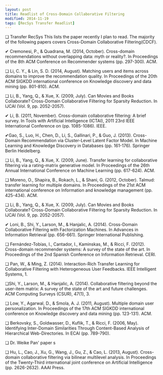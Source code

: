 ```yaml
---
layout: post
title: Readlist of Cross-Domain Collaborative Filtering
modified: 2014-11-19
tags: [RecSys Transfer Readlist]
---
```


❏ Transfer RecSys
This lists the paper recently I plan to read. The majority of the following papers covers Cross-Domain Collaborative Filtering(CDCF).


✔ Cremonesi, P., & Quadrana, M. (2014, October). Cross-domain recommendations without overlapping data: myth or reality?. In Proceedings of the 8th ACM Conference on Recommender systems (pp. 297-300). ACM.
	
❏ Li, C. Y., & Lin, S. D. (2014, August). Matching users and items across domains to improve the recommendation quality. In Proceedings of the 20th ACM SIGKDD international conference on Knowledge discovery and data mining (pp. 801-810). ACM.
	
❏ Li, B., Yang, Q., & Xue, X. (2009, July). Can Movies and Books Collaborate? Cross-Domain Collaborative Filtering for Sparsity Reduction. In IJCAI (Vol. 9, pp. 2052-2057).
	
✔ Li, B. (2011, November). Cross-domain collaborative filtering: A brief survey. In Tools with Artificial Intelligence (ICTAI), 2011 23rd IEEE International Conference on (pp. 1085-1086). IEEE.
	
✔Gao, S., Luo, H., Chen, D., Li, S., Gallinari, P., & Guo, J. (2013). Cross-Domain Recommendation via Cluster-Level Latent Factor Model. In Machine Learning and Knowledge Discovery in Databases (pp. 161-176). Springer Berlin Heidelberg.

	
❏ Li, B., Yang, Q., & Xue, X. (2009, June). Transfer learning for collaborative filtering via a rating-matrix generative model. In Proceedings of the 26th Annual International Conference on Machine Learning (pp. 617-624). ACM.
	
❏ Moreno, O., Shapira, B., Rokach, L., & Shani, G. (2012, October). Talmud: transfer learning for multiple domains. In Proceedings of the 21st ACM international conference on Information and knowledge management (pp. 425-434). ACM.
	
❏ Li, B., Yang, Q., & Xue, X. (2009, July). Can Movies and Books Collaborate? Cross-Domain Collaborative Filtering for Sparsity Reduction. In IJCAI (Vol. 9, pp. 2052-2057).
	
✔ Loni, B., Shi, Y., Larson, M., & Hanjalic, A. (2014). Cross-Domain Collaborative Filtering with Factorization Machines. In Advances in Information Retrieval (pp. 656-661). Springer International Publishing.
	
❏ Fernández-Tobías, I., Cantador, I., Kaminskas, M., & Ricci, F. (2012). Cross-domain recommender systems: A survey of the state of the art. In Proceedings of the 2nd Spanish Conference on Information Retrieval. CERI.
	
❏ Pan, W., & Ming, Z. (2014). Interaction-Rich Transfer Learning for Collaborative Filtering with Heterogeneous User Feedbacks. IEEE Intelligent Systems, 1.
	
❏Shi, Y., Larson, M., & Hanjalic, A. (2014). Collaborative filtering beyond the user-item matrix: A survey of the state of the art and future challenges. ACM Computing Surveys (CSUR), 47(1), 3.

❏ Low, Y., Agarwal, D., & Smola, A. J. (2011, August). Multiple domain user personalization. In Proceedings of the 17th ACM SIGKDD international conference on Knowledge discovery and data mining (pp. 123-131). ACM.
	 
❏ Berkovsky, S., Goldwasser, D., Kuflik, T., & Ricci, F. (2006, May). Identifying Inter-Domain Similarities Through Content-Based Analysis of Hierarchical Web-Directories. In ECAI (pp. 789-790).

❏ Dr. Weike Pan' paper s
	
❏ Hu, L., Cao, J., Xu, G., Wang, J., Gu, Z., & Cao, L. (2013, August). Cross-domain collaborative filtering via bilinear multilevel analysis. In Proceedings of the Twenty-Third international joint conference on Artificial Intelligence (pp. 2626-2632). AAAI Press.
